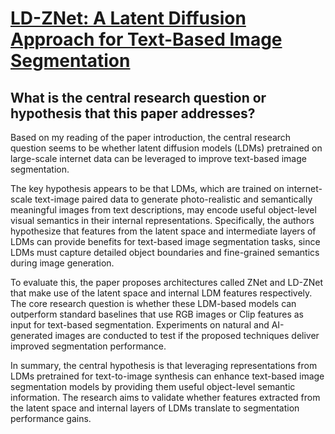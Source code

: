 # [LD-ZNet: A Latent Diffusion Approach for Text-Based Image Segmentation](https://arxiv.org/abs/2303.12343)

## What is the central research question or hypothesis that this paper addresses?

 Based on my reading of the paper introduction, the central research question seems to be whether latent diffusion models (LDMs) pretrained on large-scale internet data can be leveraged to improve text-based image segmentation. 

The key hypothesis appears to be that LDMs, which are trained on internet-scale text-image paired data to generate photo-realistic and semantically meaningful images from text descriptions, may encode useful object-level visual semantics in their internal representations. Specifically, the authors hypothesize that features from the latent space and intermediate layers of LDMs can provide benefits for text-based image segmentation tasks, since LDMs must capture detailed object boundaries and fine-grained semantics during image generation.

To evaluate this, the paper proposes architectures called ZNet and LD-ZNet that make use of the latent space and internal LDM features respectively. The core research question is whether these LDM-based models can outperform standard baselines that use RGB images or Clip features as input for text-based segmentation. Experiments on natural and AI-generated images are conducted to test if the proposed techniques deliver improved segmentation performance.

In summary, the central hypothesis is that leveraging representations from LDMs pretrained for text-to-image synthesis can enhance text-based image segmentation models by providing them useful object-level semantic information. The research aims to validate whether features extracted from the latent space and internal layers of LDMs translate to segmentation performance gains.
